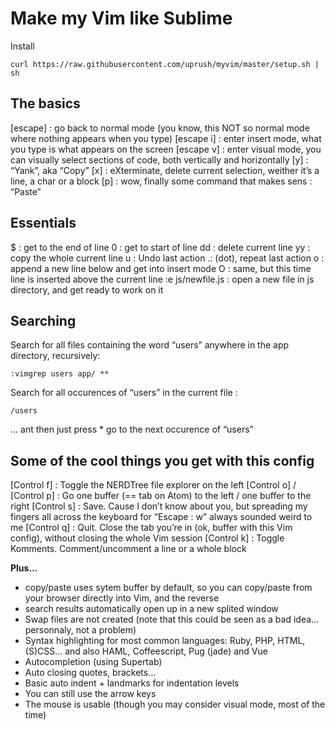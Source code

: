 # Make my Vim like Sublime

Install

```
curl https://raw.githubusercontent.com/uprush/myvim/master/setup.sh | sh
```

## The basics
[escape] : go back to normal mode (you know, this NOT so normal mode where nothing appears when you type)
[escape i] : enter insert mode, what you type is what appears on the screen
[escape v] : enter visual mode, you can visually select sections of code, both vertically and horizontally
[y] : “Yank”, aka “Copy”
[x] : eXterminate, delete current selection, weither it’s a line, a char or a block
[p] : wow, finally some command that makes sens : “Paste”



## Essentials
$ : get to the end of line
0 : get to start of line
dd : delete current line
yy : copy the whole current line
u : Undo last action
.: (dot), repeat last action
o : append a new line below and get into insert mode
O : same, but this time line is inserted above the current line
:e js/newfile.js : open a new file in js directory, and get ready to work on it



## Searching
Search for all files containing the word “users” anywhere in the app directory, recursively:

```
:vimgrep users app/ **
```

Search for all occurences of “users” in the current file :
```
/users
```

… ant then just press * go to the next occurence of “users”



## Some of the cool things you get with this config
[Control f] : Toggle the NERDTree file explorer on the left
[Control o] / [Control p] : Go one buffer (== tab on Atom) to the left / one buffer to the right
[Control s] : Save. Cause I don’t know about you, but spreading my fingers all across the keyboard for “Escape : w” always sounded weird to me
[Control q] : Quit. Close the tab you’re in (ok, buffer with this Vim config), without closing the whole Vim session
[Control k] : Toggle Komments. Comment/uncomment a line or a whole block

**Plus…**

* copy/paste uses sytem buffer by default, so you can copy/paste from your browser directly into Vim, and the reverse
* search results automatically open up in a new splited window
* Swap files are not created (note that this could be seen as a bad idea… personnaly, not a problem)
* Syntax highlighting for most common languages: Ruby, PHP, HTML, (S)CSS… and also HAML, Coffeescript, Pug (jade) and Vue
* Autocompletion (using Supertab)
* Auto closing quotes, brackets…
* Basic auto indent + landmarks for indentation levels
* You can still use the arrow keys
* The mouse is usable (though you may consider visual mode, most of the time)

